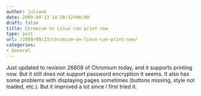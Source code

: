 ```yaml
---
author: juliank
date: 2009-09-23 14:58:52+00:00
draft: false
title: Chromium on Linux can print now
type: post
url: /2009/09/23/chromium-on-linux-can-print-now/
categories:
- General
---
```


Just updated to revision 26808 of Chromium today, and it supports printing now. But it still does not support password encryption it seems. It also has some problems with displaying pages sometimes (buttons missing, style not loaded, etc.). But it improved a lot since I first tried it.
